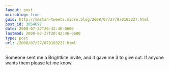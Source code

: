 ```yaml
---
layout: post
microblog: true
guid: http://vmstan-tweets.micro.blog/2008/07/27/870183227.html
post_id: 3054697
date: 2008-07-27T20:42:46-0600
lastmod: 2008-07-27T20:42:46-0600
type: post
url: /2008/07/27/870183227.html
---
```

Someone sent me a Brightkite invite, and it gave me 3 to give out. If anyone wants them please let me know.

